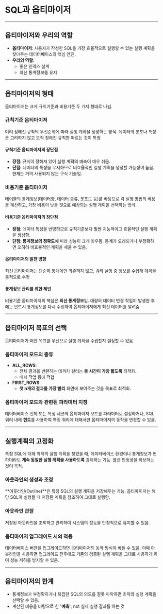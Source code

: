 # SQL과 옵티마이저

---

## 옵티마이저와 우리의 역할

-   **옵티마이저**: 사용자가 작성한 SQL을 가장 효율적으로 실행할 수 있는 실행 계획을 찾아주는 데이터베이스의 핵심 엔진.
-   **우리의 역할**:
    - 좋은 인덱스 설계
    - 최신 통계정보를 유지

---

## 옵티마이저의 형태

옵티마이저는 크게 규칙기준과 비용기준 두 가지 형태로 나뉨.

### 규칙기준 옵티마이저

미리 정해진 규칙의 우선순위에 따라 실행 계획을 생성하는 방식. 데이터의 분포나 특성은 고려하지 않고 오직 정해진 규칙만 따르는 것이 특징

#### 규칙기준 옵티마이저의 장단점

-   **장점**: 규칙이 정해져 있어 실행 계획의 예측이 매우 쉬움.
-   **단점**: 데이터의 특성을 무시하므로 비효율적인 실행 계획을 생성할 가능성이 높음. 현재는 거의 사용되지 않는 구식 기술임.

### 비용기준 옵티마이저

테이블의 통계정보(데이터양, 데이터 종류, 분포도 등)를 바탕으로 각 실행 방법의 비용을 계산하고, 가장 비용이 낮을 것으로 예상되는 실행 계획을 선택하는 방식.

#### 비용기준 옵티마이저의 장단점

-   **장점**: 데이터 특성을 반영하므로 규칙기준보다 훨씬 지능적이고 효율적인 실행 계획을 생성함.
-   **단점**: **통계정보의 정확도**에 따라 성능이 크게 좌우됨. 통계가 오래되거나 부정확하면 오히려 비효율적인 계획을 세울 수 있음.

#### 옵티마이저의 발전 방향

최신 옵티마이저는 단순히 통계에만 의존하지 않고, 쿼리 실행 중 정보를 수집해 계획을 동적으로 수정

#### 통계정보 관리를 위한 제언

비용기준 옵티마이저의 핵심은 **최신 통계정보**임. 대량의 데이터 변경 작업이 발생한 후에는 반드시 통계정보를 다시 수집하여 옵티마이저에게 최신 데이터를 알려줌

---

## 옵티마이저 목표의 선택

옵티마이저가 어떤 목표를 우선으로 실행 계획을 수립할지 설정할 수 있음.

### 옵티마이저 모드의 종류

-   **ALL_ROWS**: 
    - 전체 결과를 반환하는 데까지 걸리는 **총 시간이 가장 짧도록** 최적화. 
    - 배치 작업 등에 적합
-   **FIRST_ROWS**: 
    - **첫 n개의 결과를 가장 빨리** 화면에 보여주는 것을 목표로 최적화. 

### 옵티마이저 모드와 관련된 파라미터 지정

데이터베이스 전체 또는 특정 세션의 옵티마이저 모드를 파라미터로 설정하거나, SQL 쿼리 내에 **힌트**를 사용하여 특정 쿼리에 대해서만 옵티마이저의 동작을 변경할 수 있음.

---

## 실행계획의 고정화

특정 SQL에 대해 최적의 실행 계획을 찾았을 때, 데이터베이스 환경이나 통계정보가 변하더라도 **계속 동일한 실행 계획을 사용하도록** 강제하는 기능. 플랜 안정성을 확보하는 것이 목적.

### 아웃라인의 생성과 조정

**아웃라인(Outline)**은 특정 SQL의 실행 계획을 저장해두는 기능. 옵티마이저는 해당 SQL이 실행될 때 저장된 계획을 참조하여 그대로 실행함.

### 아웃라인 관찰

저장된 아웃라인을 조회하고 관리하여 시스템의 성능을 안정적으로 유지할 수 있음.

### 옵티마이저 업그레이드 시의 적용

데이터베이스 버전을 업그레이드하면 옵티마이저의 동작 방식이 바뀔 수 있음. 이때 아웃라인을 사용하면 업그레이드 전후에도 기존의 검증된 실행 계획을 그대로 사용하게 하여 성능 저하를 방지할 수 있음.

---

## 옵티마이저의 한계

-   통계정보가 부정확하거나 복잡한 SQL의 의도를 잘못 파악하면 최악의 실행 계획을 선택할 수 있음.
-   계산된 비용을 바탕으로 한 **'예측'**, not 실제 실행 결과를 아는 것
